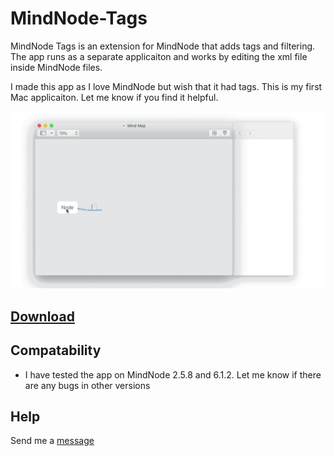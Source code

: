 # MindNode-Tags
MindNode Tags is an extension for MindNode that adds tags and filtering. The app runs as a separate applicaiton and works by editing the xml file inside MindNode files.

I made this app as I love MindNode but wish that it had tags. This is my first Mac applicaiton. Let me know if you find it helpful.

![Example Image](images/IntroGif.gif)

## [Download](https://github.com/jonpdw/MindNode-Tags/releases/latest/download/MindNode_Tags_Application.zip)

## Compatability
* I have tested the app on MindNode 2.5.8 and 6.1.2. Let me know if there are any bugs in other versions

## Help

Send me a [message](https://m.me/107546807437328)

